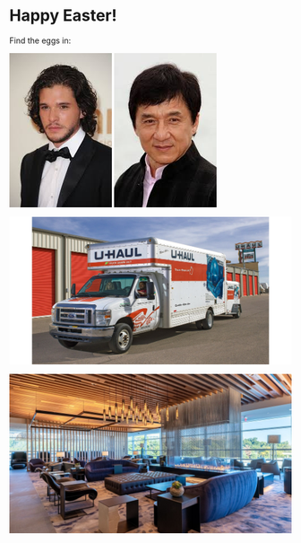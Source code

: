 # Happy Easter!

Find the eggs in:

![kit](kit.jpg) ![chan](chan.jpg)

![uhaul](uhaul.jpg)

![lounge](lounge.jpeg)
